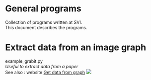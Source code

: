 # General programs
Collection of programs written at SVI.  
This document describes the programs.

# Extract data from an image graph
example_grabit.py  
*Useful to extract data from a paper*  
See also : website [Get data from graph](https://apps.automeris.io/wpd/index.fr_FR.html)
![](https://codimd.math.cnrs.fr/uploads/upload_e7362a003d6e6e90be35dadceb74dc1a.jpg)
